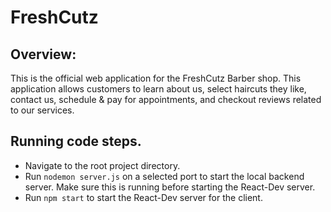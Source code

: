 # FreshCutz

## Overview:

This is the official web application for the FreshCutz Barber shop.
This application allows customers to learn about us, select haircuts
they like, contact us, schedule & pay for appointments, and checkout reviews related to our services. 

## Running code steps.

- Navigate to the root project directory.
- Run `nodemon server.js` on a selected port to start the local backend server. Make sure this is running before starting the React-Dev server.
- Run `npm start` to start the React-Dev server for the client. 